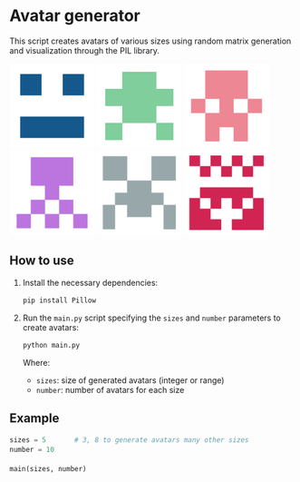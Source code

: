 # Avatar generator

This script creates avatars of various sizes using random matrix generation and visualization through the PIL library.

<div>
     <img src="avatars/avatars3x3/avatar_1.png" style="width:150px; height:150px;">
     <img src="avatars/avatars4x4/avatar_3.png" style="width:150px; height:150px;">
     <img src="avatars/avatars5x5/avatar_0.png" style="width:150px; height:150px;">
     <img src="avatars/avatars5x5/avatar_4.png" style="width:150px; height:150px;">
     <img src="avatars/avatars6x6/avatar_0.png" style="width:150px; height:150px;">
     <img src="avatars/avatars7x7/avatar_3.png" style="width:150px; height:150px;">
<div/>


## How to use

1. Install the necessary dependencies:

     ```bash
     pip install Pillow
     ```

2. Run the `main.py` script specifying the `sizes` and `number` parameters to create avatars:

     ```bash
     python main.py
     ```

    Where:
    - `sizes`: size of generated avatars (integer or range)
    - `number`: number of avatars for each size

## Example

```python
sizes = 5       # 3, 8 to generate avatars many other sizes 
number = 10

main(sizes, number)
```
